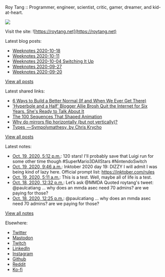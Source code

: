 Roy Tang :: Programmer, engineer, scientist, critic, gamer, dreamer, and kid-at-heart.

![](https://roytang.net/img/profile.jpg)

Visit the site: ![https://roytang.net](https://roytang.net)

Latest blog posts:

- [Weeknotes 2020-10-18](https://roytang.net/2020/10/weeknotes-2020-10-18/)
- [Weeknotes 2020-10-11](https://roytang.net/2020/10/weeknotes-2020-10-11/)
- [Weeknotes 2020-10-04 Switching It Up](https://roytang.net/2020/10/weeknotes-2020-10-04/)
- [Weeknotes 2020-09-27](https://roytang.net/2020/09/weeknotes-2020-09-27/)
- [Weeknotes 2020-09-20](https://roytang.net/2020/09/weeknotes-2020-09-20/)

[View all posts](https://roytang.net/blog)

Latest shared links:

- [6 Ways to Build a Better Normal (If and When We Ever Get There)](https://roytang.net/2020/10/6-ways-to-build-a-better-normal-if-and-when-we-ever-get-there/)
- [&#x27;Hyperbole and a Half&#x27; Blogger Allie Brosh Quit the Internet for Six Years. She&#x27;s Ready to Talk About It](https://roytang.net/2020/10/hyperbole-and-a-half-blogger-allie-brosh-quit-the-internet-for-six-years-she-s-ready-to-talk-about-i/)
- [The 100 Sequences That Shaped Animation](https://roytang.net/2020/10/the-100-sequences-that-shaped-animation/)
- [Why do mirrors flip horizontally (but not vertically)?](https://roytang.net/2020/10/why-do-mirrors-flip-horizontally-but-not-vertically/)
- [Types  — Sympolymathesy, by Chris Krycho](https://roytang.net/2020/09/types-sympolymathesy-by-chris-krycho/)

[View all posts](https://roytang.net/links)

Latest notes:

- [Oct. 19, 2020, 5:12 p.m.](https://roytang.net/2020/10/1318238520251621377/): 120 stars! I&#x27;ll probably save that Luigi run for some other time though #SuperMario3DAllStars #NintendoSwitch
- [Oct. 19, 2020, 9:46 a.m.](https://roytang.net/2020/10/inktober-19-dizzy/): Inktober 2020 day 19: DIZZY I will admit I was being kind of lazy here. Official prompt list: https://inktober.com/rules
- [Oct. 19, 2020, 5:11 a.m.](https://roytang.net/2020/10/1318057267246198784/): This is a test. Well, maybe all of life is a test.
- [Oct. 18, 2020, 12:32 p.m.](https://roytang.net/2020/10/1317805734554259456/): Let’s ask @MMDA Quoted roytang&#x27;s tweet: @paulcatiang ... why does an mmda asec need 70 admins? are we paying for those?
- [Oct. 18, 2020, 12:25 p.m.](https://roytang.net/2020/10/1317803889601564672/): @paulcatiang ... why does an mmda asec need 70 admins? are we paying for those?

[View all notes](https://roytang.net/notes)

Elsewhere:

- [Twitter](https://twitter.com/roytang)
- [Mastodon](https://mastodon.technology/@roytang)
- [Twitch](https://twitch.tv/twitchyroy)
- [LinkedIn](https://www.linkedin.com/in/roytang)
- [Instagram](https://instagram.com/roytang0400)
- [Github](https://github.com/roytang)
- [Reddit](https://reddit.com/u/hungryroy)
- [Ko-fi](https://ko-fi.com/roytang)